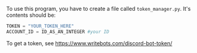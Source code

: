 To use this program, you have to create a file called `token_manager.py`. It's contents should be:

```python
TOKEN = "YOUR_TOKEN_HERE"
ACCOUNT_ID = ID_AS_AN_INTEGER #your ID
```

To get a token, see https://www.writebots.com/discord-bot-token/
